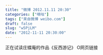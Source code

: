```yaml
---
title: "微博 2012.11.11 20:30"
categories: ["嘀咕"]
tags: ["来自微博 weibo.com"]
draft: false
slug: "w5PjLM"
date: "2012-11-11 20:30:00"
---
```


<p>正在试读庄蝶庵的作品《反西游记》 O网页链接 ​​​​</p>
